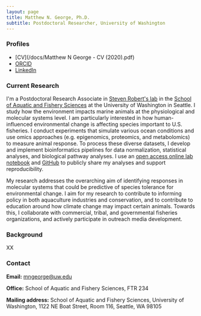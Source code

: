 ```yaml
---
layout: page
title: Matthew N. George, Ph.D.
subtitle: Postdoctoral Researcher, University of Washington
---
```


### Profiles
- [CV](/docs/Matthew N George - CV (2020).pdf)
- [ORCID](https://orcid.org/0000-0003-1264-8667)
- [LinkedIn](https://www.linkedin.com/in/matt-george-65a4b94b/)


### Current Research 

I'm a Postdoctoral Research Associate in [Steven Robert's lab](http://faculty.washington.edu/sr320/) in the [School of Aquatic and Fishery Sciences](https://fish.uw.edu/) at the University of Washington in Seattle. I study how the environment impacts marine animals at the physiological and molecular systems level. I am particularly interested in how human-influenced environmental change is affecting species important to U.S. fisheries. I conduct experiments that simulate various ocean conditions and use omics approaches (e.g. epigenomics, proteomics, and metabolomics) to measure animal response. To process these diverse datasets, I develop and implement bioinformatics pipelines for data normalization, statistical analyses, and biological pathway analyses. I use an [open access online lab notebook](https://mattgeorgephd.github.io//notebook/) and [GitHub](https://mattgeorgephd.github.io/) to publicly share my analyses and support reproducibility.

My research addresses the overarching aim of identifying responses in molecular systems that could be predictive of species tolerance for environmental change. I aim for my research to contribute to informing policy in both aquaculture industries and conservation, and to contribute to education around how climate change may impact certain animals. Towards this, I collaborate with commercial, tribal, and governmental fisheries organizations, and actively participate in outreach media development.

### Background

XX


### Contact
 **Email:** [mngeorge@uw.edu](mailto:mngeorge@uw.edu)  

 **Office:** School of Aquatic and Fishery Sciences, FTR 234  
 
 **Mailing address:** School of Aquatic and Fishery Sciences, University of Washington, 1122 NE Boat Street, Room 116, Seattle, WA 98105

